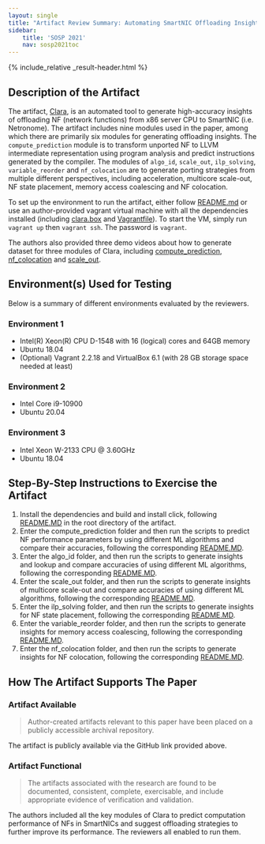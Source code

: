 ```yaml
---
layout: single
title: "Artifact Review Summary: Automating SmartNIC Offloading Insights for Network Functions"
sidebar:
    title: 'SOSP 2021'
    nav: sosp2021toc
---
```


{% include_relative _result-header.html %}

## Description of the Artifact

The artifact, [Clara](https://github.com/824728350/Clara), is
an automated tool to generate high-accuracy insights of
offloading NF (network functions) from x86 server CPU to SmartNIC (i.e. Netronome).
The artifact includes nine modules used in the paper, among which
there are primarily six modules for generating offloading insights.
The `compute_prediction` module is to transform unported NF to LLVM
intermediate representation using program analysis and predict instructions
generated by the compiler.
The modules of `algo_id`, `scale_out`, `ilp_solving`, `variable_reorder` and
`nf_colocation` are to generate porting strategies from multiple different perspectives,
including acceleration, multicore scale-out, NF state placement, memory access coalescing and NF colocation.

To set up the environment to run the artifact, either follow
[README.md](https://github.com/824728350/Clara#readme) or use
an author-provided vagrant virtual machine with all the dependencies installed (including
[clara.box](https://www.dropbox.com/sh/h0x0z4wvy4llk20/AAAlR5kDOKp0dLwhkT16T9Bya/clara.box?dl=0)
and [Vagrantfile](https://www.dropbox.com/sh/h0x0z4wvy4llk20/AABYUEdE471bNCRycj40WHvOa/Vagrantfile?dl=0)).
To start the VM, simply run `vagrant up` then `vagrant ssh`. The password is `vagrant`.

The authors also provided three demo videos about how to generate dataset for three modules of Clara, including
[compute\_prediction](https://www.dropbox.com/sh/h0x0z4wvy4llk20/AAAH50sW5MSQ0vN3NXpRNLMCa/compute_prediction_data_generation.mpg?dl=0),
[nf\_colocation](https://www.dropbox.com/sh/h0x0z4wvy4llk20/AAAC24FZBENuQ8Cl97NPFYiPa/nf_colocation_data_generation.mp4?dl=0)
and [scale\_out](https://www.dropbox.com/sh/h0x0z4wvy4llk20/AAA2hfwc030OLTNCVcBcvDdPa/scale_out_data_generation.mp4?dl=0).

## Environment(s) Used for Testing

Below is a summary of different environments evaluated by the reviewers.

### Environment 1

- Intel(R) Xeon(R) CPU D-1548 with 16 (logical) cores and 64GB memory
- Ubuntu 18.04
- (Optional) Vagrant 2.2.18 and VirtualBox 6.1 (with 28 GB storage space needed at least)

### Environment 2

- Intel Core i9-10900
- Ubuntu 20.04

### Environment 3

- Intel Xeon W-2133 CPU @ 3.60GHz
- Ubuntu 18.04

## Step-By-Step Instructions to Exercise the Artifact

1. Install the dependencies and build and install click, following [README.MD](https://github.com/824728350/Clara#readme) in the root directory of the artifact.
2. Enter the compute_prediction folder and then run the scripts to predict NF performance parameters by using different ML algorithms and compare their accuracies, following the corresponding [README.MD](https://github.com/824728350/Clara/blob/master/compute_prediction/README.md).
3. Enter the algo_id folder, and then run the scripts to generate insights and lookup and compare accuracies of using different ML algorithms, following the corresponding [README.MD](https://github.com/824728350/Clara/blob/master/algo_id/README.md).
4. Enter the scale_out folder, and then run the scripts to generate insights of multicore scale-out and compare accuracies of using different ML algorithms, following the corresponding [README.MD](https://github.com/824728350/Clara/blob/master/scale_out/README.md).
5. Enter the ilp_solving folder, and then run the scripts to generate insights for NF state placement, following the corresponding [README.MD](https://github.com/824728350/Clara/blob/master/ilp_solving/README.md).
6. Enter the variable_reorder folder, and then run the scripts to generate insights for memory access coalescing, following the corresponding [README.MD](https://github.com/824728350/Clara/blob/master/variable_reorder/README.md).
7. Enter the nf_colocation folder, and then run the scripts to generate insights for NF colocation, following the corresponding [README.MD](https://github.com/824728350/Clara/blob/master/nf_colocation/README.md).

## How The Artifact Supports The Paper

### Artifact Available

> Author-created artifacts relevant to this paper have been placed on a publicly accessible archival repository.

The artifact is publicly available via the GitHub link provided above.

### Artifact Functional

> The artifacts associated with the research are found to be documented, consistent, complete, exercisable, and include appropriate evidence of verification and validation.

The authors included all the key modules of Clara to predict computation performance
of NFs in SmartNICs and suggest offloading strategies to further improve its performance.
The reviewers all enabled to run them.

